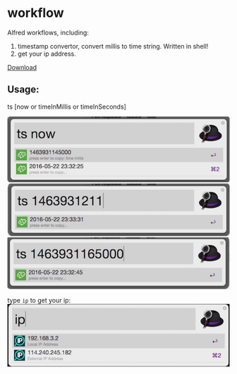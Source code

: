 # workflow
Alfred workflows, including:
1. timestamp convertor, convert millis to time string. Written in shell!
2. get your ip address.

[Download](https://raw.github.com/ishare/workflow/master/TimestampConvertor.alfredworkflow)

## Usage:
ts [now or timeInMillis or timeInSeconds]

![Screenshot](./screenshot/screenshot_1.jpg)
![Screenshot](./screenshot/screenshot_2.jpg)
![Screenshot](./screenshot/screenshot_3.jpg)

type `ip` to get your ip:
![Screenshot](./screenshot/screenshot_4.jpg)
